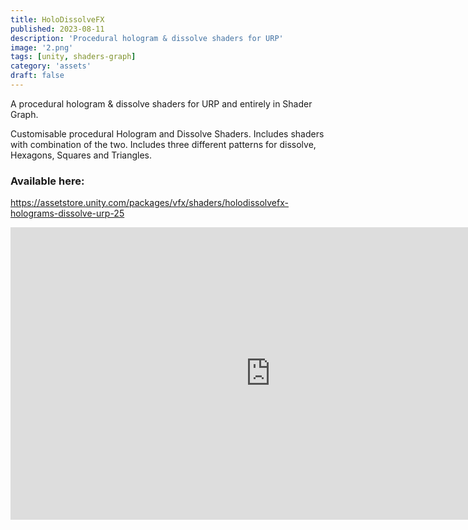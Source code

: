 ```yaml
---
title: HoloDissolveFX
published: 2023-08-11
description: 'Procedural hologram & dissolve shaders for URP'
image: '2.png'
tags: [unity, shaders-graph]
category: 'assets'
draft: false 
---
```

A procedural hologram & dissolve shaders for URP and entirely in Shader Graph.

Customisable procedural Hologram and Dissolve Shaders. Includes shaders with combination of the two. Includes three different patterns for dissolve, Hexagons, Squares and Triangles.

### Available here:
https://assetstore.unity.com/packages/vfx/shaders/holodissolvefx-holograms-dissolve-urp-25


<iframe width="832" height="468" src="https://www.youtube.com/embed/8Ekd7AMYCKA" title="Minimal Lipsync (Unity 2021.1.16f1)" frameborder="0" allow="accelerometer; autoplay; clipboard-write; encrypted-media; gyroscope; picture-in-picture; web-share" allowfullscreen></iframe>
